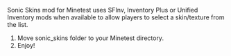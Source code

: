 Sonic Skins mod for Minetest uses SFInv, Inventory Plus or Unified Inventory mods when
available to allow players to select a skin/texture from the list.

1. Move sonic_skins folder to your Minetest directory.
2. Enjoy!

